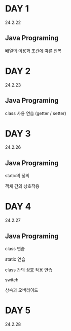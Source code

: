 # DAY 1
24.2.22

## Java Programing

  배열의 이용과 조건에 따른 반복

# DAY 2
24.2.23

## Java Programing

  class 사용 연습 (getter / setter)

# DAY 3
24.2.26

## Java Programing

  static의 정의

  객체 간의 상호작용

# DAY 4
24.2.27

## Java Programing

  class 연습

  static 연습

  class 간의 상호 작용 연습

  switch

  상속과 오버라이드

# DAY 5
24.2.28
